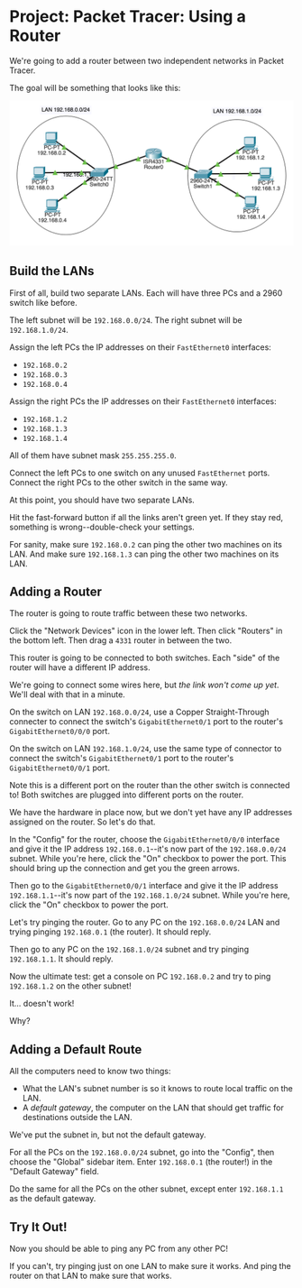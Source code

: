 # Project: Packet Tracer: Using a Router

We're going to add a router between two independent networks in Packet
Tracer.

The goal will be something that looks like this:

![Single Router, Two Networks](1router-2net.png)

## Build the LANs

First of all, build two separate LANs. Each will have three PCs and a
2960 switch like before.

The left subnet will be `192.168.0.0/24`. The right subnet will be
`192.168.1.0/24`.

Assign the left PCs the IP addresses on their `FastEthernet0`
interfaces:

* `192.168.0.2`
* `192.168.0.3`
* `192.168.0.4`

Assign the right PCs the IP addresses on their `FastEthernet0`
interfaces:

* `192.168.1.2`
* `192.168.1.3`
* `192.168.1.4`

All of them have subnet mask `255.255.255.0`.

Connect the left PCs to one switch on any unused `FastEthernet` ports.
Connect the right PCs to the other switch in the same way.

At this point, you should have two separate LANs.

Hit the fast-forward button if all the links aren't green yet. If they
stay red, something is wrong--double-check your settings.

For sanity, make sure `192.168.0.2` can ping the other two machines on
its LAN. And make sure `192.168.1.3` can ping the other two machines on
its LAN.

## Adding a Router

The router is going to route traffic between these two networks.

Click the "Network Devices" icon in the lower left. Then click "Routers"
in the bottom left. Then drag a `4331` router in between the two.

This router is going to be connected to both switches. Each "side" of
the router will have a different IP address.

We're going to connect some wires here, but _the link won't come up
yet_. We'll deal with that in a minute.

On the switch on LAN `192.168.0.0/24`, use a Copper Straight-Through
connecter to connect the switch's `GigabitEthernet0/1` port to the
router's `GigabitEthernet0/0/0` port.

On the switch on LAN `192.168.1.0/24`, use the same type of connector to
connect the switch's `GigabitEthernet0/1` port to the router's
`GigabitEthernet0/0/1` port.

Note this is a different port on the router than the other switch is
connected to! Both switches are plugged into different ports on the
router.

We have the hardware in place now, but we don't yet have any IP
addresses assigned on the router. So let's do that.

In the "Config" for the router, choose the `GigabitEthernet0/0/0`
interface and give it the IP address `192.168.0.1`--it's now part of the
`192.168.0.0/24` subnet. While you're here, click the "On" checkbox to
power the port. This should bring up the connection and get you the
green arrows.

Then go to the `GigabitEthernet0/0/1` interface and give it the IP
address `192.168.1.1`--it's now part of the `192.168.1.0/24` subnet.
While you're here, click the "On" checkbox to power the port.

Let's try pinging the router. Go to any PC on the `192.168.0.0/24` LAN
and trying pinging `192.168.0.1` (the router). It should reply.

Then go to any PC on the `192.168.1.0/24` subnet and try pinging
`192.168.1.1`. It should reply.

Now the ultimate test: get a console on PC `192.168.0.2` and try to ping
`192.168.1.2` on the other subnet!

It... doesn't work!

Why?

## Adding a Default Route

All the computers need to know two things:

* What the LAN's subnet number is so it knows to route local traffic on
  the LAN.
* A _default gateway_, the computer on the LAN that should get traffic
  for destinations outside the LAN.

We've put the subnet in, but not the default gateway.

For all the PCs on the `192.168.0.0/24` subnet, go into the "Config",
then choose the "Global" sidebar item. Enter `192.168.0.1` (the router!)
in the "Default Gateway" field.

Do the same for all the PCs on the other subnet, except enter
`192.168.1.1` as the default gateway.

## Try It Out!

Now you should be able to ping any PC from any other PC!

If you can't, try pinging just on one LAN to make sure it works. And
ping the router on that LAN to make sure that works.

<!-- Rubric

5
Three PCs used in two subnets

5
All PCs on the same subnet can ping one another

5
Two switches used in two subnets

10
Router configured on both subnets in different ports

10
Each subnet can ping its own router.

5 
Any computer can ping any other computer on either subnet

-->


